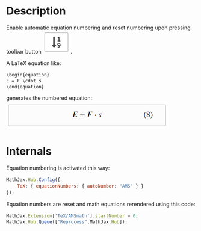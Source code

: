 Description
===========

Enable automatic equation numbering and reset numbering upon pressing toolbar button ![](button.png).


A LaTeX equation like:   
```TeX
\begin{equation}
E = F \cdot s 
\end{equation}
```

generates the numbered equation:   
![](icon.png)

Internals
=========

Equation numbering is activated this way:
```Javascript
MathJax.Hub.Config({
    TeX: { equationNumbers: { autoNumber: "AMS" } }
});
```

Equation numbers are reset and math equations rerendered using this code: 
```Javascript
MathJax.Extension['TeX/AMSmath'].startNumber = 0;
MathJax.Hub.Queue(["Reprocess",MathJax.Hub]);
```
